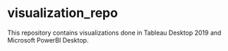 # visualization_repo
This repository contains visualizations done in Tableau Desktop 2019 and Microsoft PowerBI Desktop.

